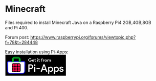 # Minecraft

Files required to install Minecraft Java on a Raspberry Pi4 2GB,4GB,8GB and Pi 400.

Forum post: https://www.raspberrypi.org/forums/viewtopic.php?f=78&t=284448

Easy installation using Pi-Apps:  
[![badge](https://github.com/Botspot/pi-apps/blob/master/icons/badge.png?raw=true)](https://github.com/Botspot/pi-apps)  
